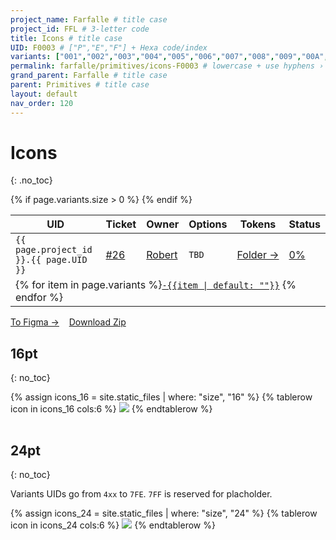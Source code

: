 ```yaml
---
project_name: Farfalle # title case
project_id: FFL # 3-letter code
title: Icons # title case
UID: F0003 # ["P","E","F"] + Hexa code/index
variants: ["001","002","003","004","005","006","007","008","009","00A","00B","00C","00D","00E","00F","010","011","012","013","014","015","016","017","018","019","01A","01B","01C","01D","01E","01F","020","021","022","023","024","401","402","403","404","405","406","407","408","409","40A","40B","40C","40D","40E","40F","410","411","412","413","414","415","416","417","418","419","41A","41B","41C","41D","41E","41F","420","421","422","423", "424", "425", "426", "427", "428", "3FF","7FF"] # all variants index
permalink: farfalle/primitives/icons-F0003 # lowercase + use hyphens › https://tinyurl.com/27kmc4rb
grand_parent: Farfalle # title case
parent: Primitives # title case
layout: default
nav_order: 120
---
```


<!-- FIXME — ↑↓ not clear where "3FF" and "7FF" are represented, in the local SVG yup but not inside the Zip archive  -->

# Icons
{: .no_toc}

<table class="headTopBorder">
  <thead>
    <tr>
      <th>UID</th>
      <th>Ticket</th>
      <th>Owner</th>
      <th>Options</th>
      <th>Tokens</th>
      <th>Status</th>
    </tr>
  </thead>
  <tbody>
    <tr>
      <td><code>{{ page.project_id }}.{{ page.UID }}</code></td>
      <td><a href="https://github.com/yummly/pasta/issues/26">&#35;26</a></td>
      <td><a href="https://github.com/robert-ANML">Robert</a></td>
      <td><span data-toolclip='TBD'><code>TBD</code></span></td>
      <td><a href="{{ site.url }}/pasta/assets/projects/{{ page.project_id }}/tokens/">Folder&nbsp;→</a></td>
      <td><a href="#accessibility-status"><span id="statusWidget"></span><span>0%</span></a></td>
    </tr>
    {% if page.variants.size > 0 %}
    <tr>
      <td colspan="6" class="pageHeaderVariantsRow">
        {% for item in page.variants %}<a href="#{{ page.UID }}-{{item}}"><code>-{{item | default: ""}}</code></a> {% endfor %}
      </td>
    </tr>
    {% endif %}
  </tbody>
</table>


<a href="https://www.figma.com/file/PU3d2lfOmmqlqw4Qkdiwai/Pasta-0.1.0?node-id=1932%3A89439" class="btn iconed figmaBadge">To Figma →</a> &nbsp;&nbsp; <a href="{{site.baseurl}}/assets/projects/{{page.project_id}}/assets/YPL.FFL.icons-220824.zip" class="btn iconed downloadBadge">Download Zip</a>

<!-- - TOC
{:toc} -->

## 16pt
{: no_toc}

<table class="tableOfIcons">
  <tbody>
    {% assign icons_16 = site.static_files | where: "size", "16" %}
    {% tablerow icon in icons_16 cols:6 %}
      <span data-toolclip="{{icon.basename}}">
        <img src="{{site.baseurl}}{{icon.path}}" id="{{icon.basename | remove: "YPL.FFL." | strip}}">
      </span>
    {% endtablerow %}
  </tbody>
</table>

## 24pt
{: no_toc}

Variants UIDs go from `4xx` to `7FE`. `7FF` is reserved for placholder.


<table class="tableOfIcons">
  <tbody>
    {% assign icons_24 = site.static_files | where: "size", "24" %}
    {% tablerow icon in icons_24 cols:6 %}
      <span data-toolclip="{{icon.basename}}">
        <img src="{{site.baseurl}}{{icon.path}}" id="{{icon.basename | remove: "YPL.FFL." | strip}}">
      </span>
    {% endtablerow %}
  </tbody>
</table>
